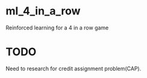 # ml_4_in_a_row
Reinforced learning for a 4 in a row game

# TODO
Need to research for credit assignment problem(CAP).